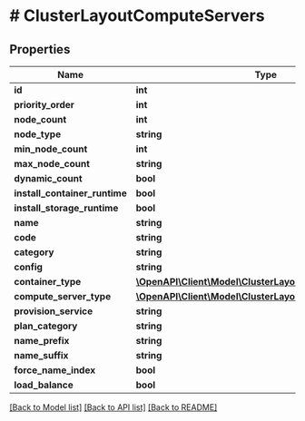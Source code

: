 # # ClusterLayoutComputeServers

## Properties

Name | Type | Description | Notes
------------ | ------------- | ------------- | -------------
**id** | **int** |  | [optional]
**priority_order** | **int** |  | [optional]
**node_count** | **int** |  | [optional]
**node_type** | **string** |  | [optional]
**min_node_count** | **int** |  | [optional]
**max_node_count** | **string** |  | [optional]
**dynamic_count** | **bool** |  | [optional]
**install_container_runtime** | **bool** |  | [optional]
**install_storage_runtime** | **bool** |  | [optional]
**name** | **string** |  | [optional]
**code** | **string** |  | [optional]
**category** | **string** |  | [optional]
**config** | **string** |  | [optional]
**container_type** | [**\OpenAPI\Client\Model\ClusterLayoutContainerType**](ClusterLayoutContainerType.md) |  | [optional]
**compute_server_type** | [**\OpenAPI\Client\Model\ClusterLayoutComputeServerType**](ClusterLayoutComputeServerType.md) |  | [optional]
**provision_service** | **string** |  | [optional]
**plan_category** | **string** |  | [optional]
**name_prefix** | **string** |  | [optional]
**name_suffix** | **string** |  | [optional]
**force_name_index** | **bool** |  | [optional]
**load_balance** | **bool** |  | [optional]

[[Back to Model list]](../../README.md#models) [[Back to API list]](../../README.md#endpoints) [[Back to README]](../../README.md)
